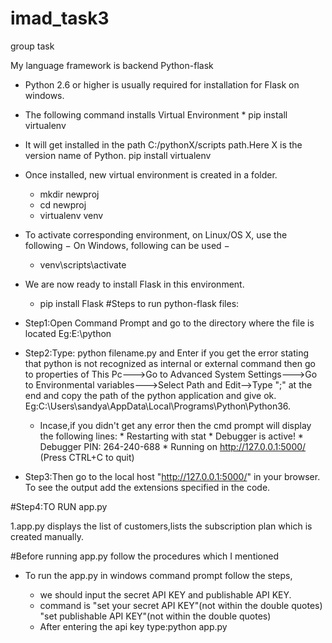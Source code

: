 # imad_task3
group task

My language framework is backend Python-flask

* Python 2.6 or higher is usually required for installation for Flask on windows.
* The following command installs Virtual Environment
                * pip install virtualenv
* It will get installed in the path C:/pythonX/scripts path.Here X is the version name of Python. pip install virtualenv

 * Once installed, new virtual environment is created in a folder.

    * mkdir newproj
    * cd newproj
    * virtualenv venv

* To activate corresponding environment, on Linux/OS X, use the following − On Windows, following can be used −
     
     * venv\scripts\activate

* We are now ready to install Flask in this environment.

    * pip install Flask
#Steps to run python-flask files:


* Step1:Open Command Prompt and go to the directory where the file is located
    Eg:E:\python
    
* Step2:Type: python filename.py and Enter if you get the error stating that python is not recognized as internal or external command 
then
go to properties of 
This Pc--->Go to Advanced System Settings--->Go to Environmental variables--->Select Path and Edit-->Type ";" at the end 
  and 
copy the path of the python application and give ok.
Eg:C:\Users\sandya\AppData\Local\Programs\Python\Python36.

  * Incase,if you didn't get any error then the cmd prompt will display the following lines:
                         * Restarting with stat
                         * Debugger is active!
                         * Debugger PIN: 264-240-688
                         * Running on http://127.0.0.1:5000/ (Press CTRL+C to quit)
                         
                         
* Step3:Then go to the local host "http://127.0.0.1:5000/" in your browser. To see the output add the extensions specified in the code.

 #Step4:TO RUN app.py

1.app.py displays the list of customers,lists the subscription plan which is created manually.

  #Before running app.py follow the procedures which I mentioned
   * To run the app.py in windows command prompt follow the steps,
   
        * we should input the secret API KEY and publishable API KEY.
        * command is "set your secret API KEY"(not within the double quotes)
                      "set publishable API KEY"(not within the double quotes)
        * After entering the api key type:python app.py
                    
                    
 
